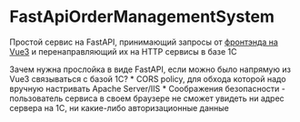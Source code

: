 # FastApiOrderManagementSystem
<p> Простой сервис на FastAPI, принимающий запросы от <a href="https://github.com/HythlodaeusKonstantin/ordermanagementsystem">фронтэнда на Vue3</a> и перенаправляющий их на HTTP сервисы в базе 1С </p>
<p> Зачем нужна прослойка в виде FastAPI, если можно было напрямую из Vue3 связываться c базой 1С?
* CORS policy, для обхода которой надо вручную настривать Apache Server/IIS
* Соображения безопасности - пользователь сервиса в своем браузере не сможет увидеть ни адрес сервера на 1С, ни какие-либо авторизационные данные </p>
